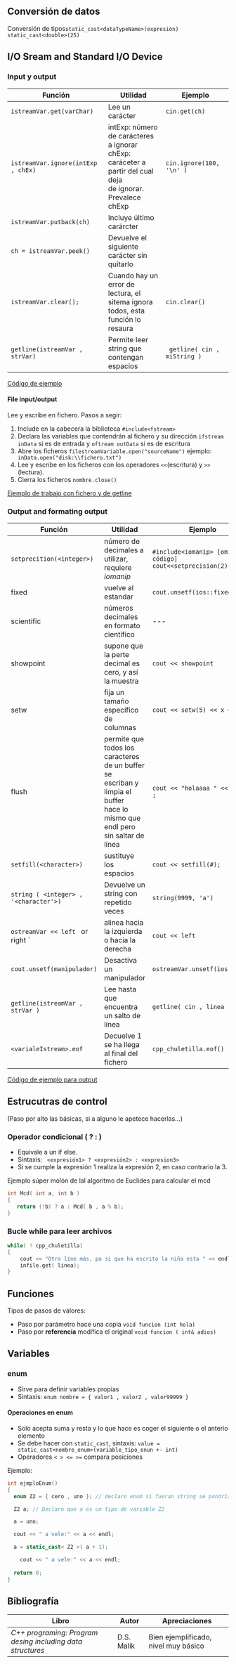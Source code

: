 ## Conversión de datos 
Conversión de tipos`static_cast<dataTypeName>(expresión) ` `static_cast<double>(25)`

## I/O Sream and Standard I/O Device
### Input y output

 Función                                | Utilidad                                       |Ejemplo    
  ---                                   | ---                                            | ---
 `istreamVar.get(varChar) `              | Lee un carácter                                | `cin.get(ch) `                         
 `istreamVar.ignore(intExp , chEx)`      | intExp: número de carácteres a ignorar <br>  chExp: caráceter a partir del cual deja <br> de ignorar.  Prevalece chExp    | `cin.ignore(100, '\n' ) `           
`istreamVar.putback(ch)`                | Incluye último carárcter                       |   
`ch = istreamVar.peek()`                | Devuelve el siguiente carácter sin quitarlo    |    
 `istreamVar.clear();`                  | Cuando hay un error de lectura, el<br>sitema ignora todos, esta función lo resaura    	 |`cin.clear()`                          
 ` getline(istreamVar , strVar) ` 	| Permite leer string que contengan espacios   	 | ` getline( cin , miString )`
 
[Código de ejemplo](https://github.com/BlancaCC/cultutrilla/blob/master/cpp_aprendizaje/ejemplosBasicos/input_output.cpp)

#### File input/output
Lee y escribe en fichero. Pasos a segir:
1. Include en la cabecera la biblioteca `#include<fstream>`
2. Declara las variables que contendrán al fichero y su dirección `ifstream inData` si es de entrada y `oftream outData` si es de escritura
3. Abre los ficheros `filestreamVariable.open("sourceName")` ejemplo:` inData.open("disk:\\fichero.txt")`
4. Lee y escribe en los ficheros con los operadores `<<`(escritura) y `>>` (lectura).
5. Cierra los ficheros `nombre.close()`

[Ejemplo de trabajo con fichero y de getline](https://github.com/BlancaCC/cultutrilla/blob/master/cpp_aprendizaje/ejemplosBasicos/fstream.cpp)

### Output and formating output


 Función                                | Utilidad						 |Ejemplo    
  ---                                   | ---                                           	 | ---
  `setprecition(<integer>)`		| número de decimales a utilizar, requiere *iomanip* 	 | `#include<iomanip> [omito código] cout<<setprecision(2)`
  fixed 				| vuelve al estandar  		  	   		 | `cout.unsetf(ios::fixed)`
 scientific 				| números decimales en formato científico 		 | ---
  showpoint				| supone que la perte decimal es cero, y así la muestra  | `cout << showpoint`
 setw 					| fija un tamaño específico de columnas	     		 | `cout << setw(5) << x << endl `
 flush 					| permite que todos los caracteres de un buffer se <br> escriban y limpia el buffer <br> hace lo mismo que endl pero sin saltar de línea	| ` cout << "holaaaa " << flush ; `
 `setfill(<character>)`			| sustituye los espacios 	      	 	   	| `cout << setfill(#); `
 `string ( <integer> , '<character'>)`	| Devuelve un string con <caracter> repetido <int> veces| `string(9999, 'a')`
 `ostreamVar << left ` or right	`	| alinea hacia la izquierda o hacia la derecha		| `cout << left `
 `cout.unsetf(manipulador)` 		| Desactiva un manipulador    	       			| `ostreamVar.unsetf(ios::left)`
 `getline(istreamVar , strVar )`	| Lee hasta que encuentra un salto de línea 		| `getline( cin , linea )`
 `<varialeIstream>.eof`	      		| Decuelve 1 se ha llega al final del fichero 		| `cpp_chuletilla.eof()`

[Código de ejemplo para output](https://github.com/BlancaCC/cultutrilla/blob/master/cpp_aprendizaje/ejemplosBasicos/output.cpp)

## Estrucutras de control
(Paso por alto las básicas, si a alguno le apetece hacerlas...)

### Operador condicional **( ? : )**
- Equivale a un if else.
- Sintaxis: ` <expresión1> ? <expresión2> : <expresion3>`
- Si se cumple la expresión 1 realiza la expresión 2, en caso contrario la 3.

Ejemplo súper molón de lal algoritmo de Euclides para calcular el mcd
```cpp
int Mcd( int a, int b )
{
   return (!b) ? a : Mcd( b , a % b);
}

```
### Bucle while para leer archivos
```cpp
while( ! cpp_chuletilla)
{
	cout << "Otra líne más, po si que ha escrito la niña esta " << endl;
	infile.get( linea);
}
```

## Funciones
Tipos de pasos de valores:
- Paso por parámetro hace una copia `void funcion (int hola) `
- Paso por **referencia** modifica el original `void funcion ( int& adios) `

## Variables

### enum
- Sirve para definir variables propias
- Sintaxis: `enum nombre = { valor1 , valor2 , valor99999 }`

#### Operaciones en enum
- Solo acepta suma y resta y lo que hace es coger el siguiente o el anterio elemento
- Se debe hacer con `static_cast`, sintaxis: `value = static_cast<nombre_enum>(variable_tipo_enun +- int)`
- Operadores ` < > <= >= ` compara posiciones

Ejemplo:
```cpp
int ejmploEnum()
{
  enum Z2 = { cero , uno }; // declaro enum si fueran string se pondría sin ""

  Z2 a; // Declaro que a es un tipo de variable Z2

  a = uno;

  cout << " a vele:" << a << endl;

  a = static_cast< Z2 >( a + 1);

    cout << " a vele:" << a << endl;
    
  return 0;
}

```

## Bibliografía

 Libro								| Autor		| Apreciaciones
 --- 								| --- 		| ---
 *C++ programing: Program desing including data structures* 	| D.S. Malik 	| Bien ejemplificado, nivel muy básico
